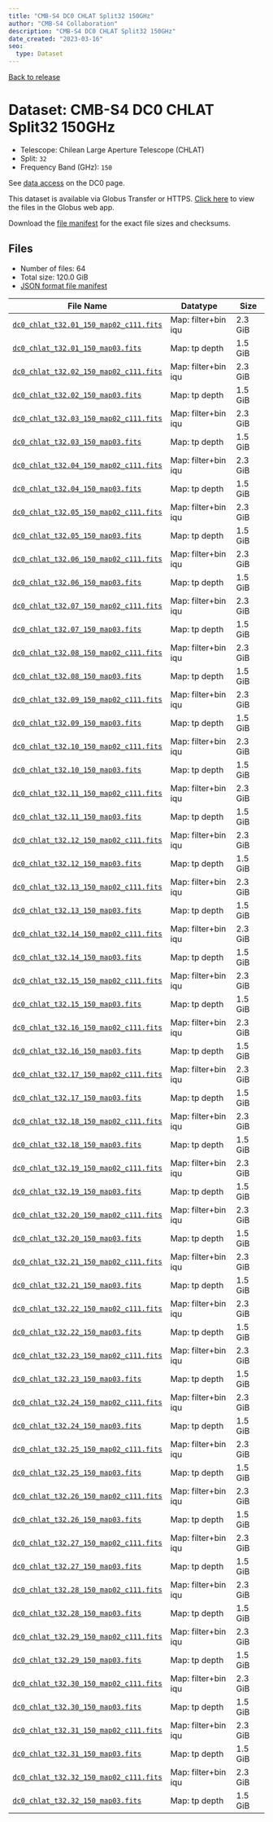 ```yaml
---
title: "CMB-S4 DC0 CHLAT Split32 150GHz"
author: "CMB-S4 Collaboration"
description: "CMB-S4 DC0 CHLAT Split32 150GHz"
date_created: "2023-03-16"
seo:
  type: Dataset
---
```


[Back to release](./dc0.html#datasets)

# Dataset: CMB-S4 DC0 CHLAT Split32 150GHz

- Telescope: Chilean Large Aperture Telescope (CHLAT) 
- Split: `32`
- Frequency Band (GHz): `150`

See [data access](./dc0.html#data-access) on the DC0 page.

This dataset is available via Globus Transfer or HTTPS. [Click here](https://app.globus.org/file-manager?origin_id=38f01147-f09e-483d-a552-3866669a846d&origin_path=%2Fdatareleases%2Fdc0%2Fmission%2Fchlat%2Fsplit32%2F150%2F) to view the files in the Globus web app.

Download the [file manifest](https://g-456d30.0ed28.75bc.data.globus.org/datareleases/dc0/mission/chlat/split32/150/manifest.json) for the exact file sizes and checksums.

## Files

- Number of files: 64
- Total size: 120.0 GiB
- [JSON format file manifest](https://g-456d30.0ed28.75bc.data.globus.org/datareleases/dc0/mission/chlat/split32/150/manifest.json)

|                                                                               File Name                                                                               |      Datatype       |  Size   |
| --------------------------------------------------------------------------------------------------------------------------------------------------------------------- | ------------------- | ------- |
| [`dc0_chlat_t32.01_150_map02_c111.fits`](https://g-456d30.0ed28.75bc.data.globus.org/datareleases/dc0/mission/chlat/split32/150/dc0_chlat_t32.01_150_map02_c111.fits) | Map: filter+bin iqu | 2.3 GiB |
| [`dc0_chlat_t32.01_150_map03.fits`](https://g-456d30.0ed28.75bc.data.globus.org/datareleases/dc0/mission/chlat/split32/150/dc0_chlat_t32.01_150_map03.fits)           | Map: tp depth       | 1.5 GiB |
| [`dc0_chlat_t32.02_150_map02_c111.fits`](https://g-456d30.0ed28.75bc.data.globus.org/datareleases/dc0/mission/chlat/split32/150/dc0_chlat_t32.02_150_map02_c111.fits) | Map: filter+bin iqu | 2.3 GiB |
| [`dc0_chlat_t32.02_150_map03.fits`](https://g-456d30.0ed28.75bc.data.globus.org/datareleases/dc0/mission/chlat/split32/150/dc0_chlat_t32.02_150_map03.fits)           | Map: tp depth       | 1.5 GiB |
| [`dc0_chlat_t32.03_150_map02_c111.fits`](https://g-456d30.0ed28.75bc.data.globus.org/datareleases/dc0/mission/chlat/split32/150/dc0_chlat_t32.03_150_map02_c111.fits) | Map: filter+bin iqu | 2.3 GiB |
| [`dc0_chlat_t32.03_150_map03.fits`](https://g-456d30.0ed28.75bc.data.globus.org/datareleases/dc0/mission/chlat/split32/150/dc0_chlat_t32.03_150_map03.fits)           | Map: tp depth       | 1.5 GiB |
| [`dc0_chlat_t32.04_150_map02_c111.fits`](https://g-456d30.0ed28.75bc.data.globus.org/datareleases/dc0/mission/chlat/split32/150/dc0_chlat_t32.04_150_map02_c111.fits) | Map: filter+bin iqu | 2.3 GiB |
| [`dc0_chlat_t32.04_150_map03.fits`](https://g-456d30.0ed28.75bc.data.globus.org/datareleases/dc0/mission/chlat/split32/150/dc0_chlat_t32.04_150_map03.fits)           | Map: tp depth       | 1.5 GiB |
| [`dc0_chlat_t32.05_150_map02_c111.fits`](https://g-456d30.0ed28.75bc.data.globus.org/datareleases/dc0/mission/chlat/split32/150/dc0_chlat_t32.05_150_map02_c111.fits) | Map: filter+bin iqu | 2.3 GiB |
| [`dc0_chlat_t32.05_150_map03.fits`](https://g-456d30.0ed28.75bc.data.globus.org/datareleases/dc0/mission/chlat/split32/150/dc0_chlat_t32.05_150_map03.fits)           | Map: tp depth       | 1.5 GiB |
| [`dc0_chlat_t32.06_150_map02_c111.fits`](https://g-456d30.0ed28.75bc.data.globus.org/datareleases/dc0/mission/chlat/split32/150/dc0_chlat_t32.06_150_map02_c111.fits) | Map: filter+bin iqu | 2.3 GiB |
| [`dc0_chlat_t32.06_150_map03.fits`](https://g-456d30.0ed28.75bc.data.globus.org/datareleases/dc0/mission/chlat/split32/150/dc0_chlat_t32.06_150_map03.fits)           | Map: tp depth       | 1.5 GiB |
| [`dc0_chlat_t32.07_150_map02_c111.fits`](https://g-456d30.0ed28.75bc.data.globus.org/datareleases/dc0/mission/chlat/split32/150/dc0_chlat_t32.07_150_map02_c111.fits) | Map: filter+bin iqu | 2.3 GiB |
| [`dc0_chlat_t32.07_150_map03.fits`](https://g-456d30.0ed28.75bc.data.globus.org/datareleases/dc0/mission/chlat/split32/150/dc0_chlat_t32.07_150_map03.fits)           | Map: tp depth       | 1.5 GiB |
| [`dc0_chlat_t32.08_150_map02_c111.fits`](https://g-456d30.0ed28.75bc.data.globus.org/datareleases/dc0/mission/chlat/split32/150/dc0_chlat_t32.08_150_map02_c111.fits) | Map: filter+bin iqu | 2.3 GiB |
| [`dc0_chlat_t32.08_150_map03.fits`](https://g-456d30.0ed28.75bc.data.globus.org/datareleases/dc0/mission/chlat/split32/150/dc0_chlat_t32.08_150_map03.fits)           | Map: tp depth       | 1.5 GiB |
| [`dc0_chlat_t32.09_150_map02_c111.fits`](https://g-456d30.0ed28.75bc.data.globus.org/datareleases/dc0/mission/chlat/split32/150/dc0_chlat_t32.09_150_map02_c111.fits) | Map: filter+bin iqu | 2.3 GiB |
| [`dc0_chlat_t32.09_150_map03.fits`](https://g-456d30.0ed28.75bc.data.globus.org/datareleases/dc0/mission/chlat/split32/150/dc0_chlat_t32.09_150_map03.fits)           | Map: tp depth       | 1.5 GiB |
| [`dc0_chlat_t32.10_150_map02_c111.fits`](https://g-456d30.0ed28.75bc.data.globus.org/datareleases/dc0/mission/chlat/split32/150/dc0_chlat_t32.10_150_map02_c111.fits) | Map: filter+bin iqu | 2.3 GiB |
| [`dc0_chlat_t32.10_150_map03.fits`](https://g-456d30.0ed28.75bc.data.globus.org/datareleases/dc0/mission/chlat/split32/150/dc0_chlat_t32.10_150_map03.fits)           | Map: tp depth       | 1.5 GiB |
| [`dc0_chlat_t32.11_150_map02_c111.fits`](https://g-456d30.0ed28.75bc.data.globus.org/datareleases/dc0/mission/chlat/split32/150/dc0_chlat_t32.11_150_map02_c111.fits) | Map: filter+bin iqu | 2.3 GiB |
| [`dc0_chlat_t32.11_150_map03.fits`](https://g-456d30.0ed28.75bc.data.globus.org/datareleases/dc0/mission/chlat/split32/150/dc0_chlat_t32.11_150_map03.fits)           | Map: tp depth       | 1.5 GiB |
| [`dc0_chlat_t32.12_150_map02_c111.fits`](https://g-456d30.0ed28.75bc.data.globus.org/datareleases/dc0/mission/chlat/split32/150/dc0_chlat_t32.12_150_map02_c111.fits) | Map: filter+bin iqu | 2.3 GiB |
| [`dc0_chlat_t32.12_150_map03.fits`](https://g-456d30.0ed28.75bc.data.globus.org/datareleases/dc0/mission/chlat/split32/150/dc0_chlat_t32.12_150_map03.fits)           | Map: tp depth       | 1.5 GiB |
| [`dc0_chlat_t32.13_150_map02_c111.fits`](https://g-456d30.0ed28.75bc.data.globus.org/datareleases/dc0/mission/chlat/split32/150/dc0_chlat_t32.13_150_map02_c111.fits) | Map: filter+bin iqu | 2.3 GiB |
| [`dc0_chlat_t32.13_150_map03.fits`](https://g-456d30.0ed28.75bc.data.globus.org/datareleases/dc0/mission/chlat/split32/150/dc0_chlat_t32.13_150_map03.fits)           | Map: tp depth       | 1.5 GiB |
| [`dc0_chlat_t32.14_150_map02_c111.fits`](https://g-456d30.0ed28.75bc.data.globus.org/datareleases/dc0/mission/chlat/split32/150/dc0_chlat_t32.14_150_map02_c111.fits) | Map: filter+bin iqu | 2.3 GiB |
| [`dc0_chlat_t32.14_150_map03.fits`](https://g-456d30.0ed28.75bc.data.globus.org/datareleases/dc0/mission/chlat/split32/150/dc0_chlat_t32.14_150_map03.fits)           | Map: tp depth       | 1.5 GiB |
| [`dc0_chlat_t32.15_150_map02_c111.fits`](https://g-456d30.0ed28.75bc.data.globus.org/datareleases/dc0/mission/chlat/split32/150/dc0_chlat_t32.15_150_map02_c111.fits) | Map: filter+bin iqu | 2.3 GiB |
| [`dc0_chlat_t32.15_150_map03.fits`](https://g-456d30.0ed28.75bc.data.globus.org/datareleases/dc0/mission/chlat/split32/150/dc0_chlat_t32.15_150_map03.fits)           | Map: tp depth       | 1.5 GiB |
| [`dc0_chlat_t32.16_150_map02_c111.fits`](https://g-456d30.0ed28.75bc.data.globus.org/datareleases/dc0/mission/chlat/split32/150/dc0_chlat_t32.16_150_map02_c111.fits) | Map: filter+bin iqu | 2.3 GiB |
| [`dc0_chlat_t32.16_150_map03.fits`](https://g-456d30.0ed28.75bc.data.globus.org/datareleases/dc0/mission/chlat/split32/150/dc0_chlat_t32.16_150_map03.fits)           | Map: tp depth       | 1.5 GiB |
| [`dc0_chlat_t32.17_150_map02_c111.fits`](https://g-456d30.0ed28.75bc.data.globus.org/datareleases/dc0/mission/chlat/split32/150/dc0_chlat_t32.17_150_map02_c111.fits) | Map: filter+bin iqu | 2.3 GiB |
| [`dc0_chlat_t32.17_150_map03.fits`](https://g-456d30.0ed28.75bc.data.globus.org/datareleases/dc0/mission/chlat/split32/150/dc0_chlat_t32.17_150_map03.fits)           | Map: tp depth       | 1.5 GiB |
| [`dc0_chlat_t32.18_150_map02_c111.fits`](https://g-456d30.0ed28.75bc.data.globus.org/datareleases/dc0/mission/chlat/split32/150/dc0_chlat_t32.18_150_map02_c111.fits) | Map: filter+bin iqu | 2.3 GiB |
| [`dc0_chlat_t32.18_150_map03.fits`](https://g-456d30.0ed28.75bc.data.globus.org/datareleases/dc0/mission/chlat/split32/150/dc0_chlat_t32.18_150_map03.fits)           | Map: tp depth       | 1.5 GiB |
| [`dc0_chlat_t32.19_150_map02_c111.fits`](https://g-456d30.0ed28.75bc.data.globus.org/datareleases/dc0/mission/chlat/split32/150/dc0_chlat_t32.19_150_map02_c111.fits) | Map: filter+bin iqu | 2.3 GiB |
| [`dc0_chlat_t32.19_150_map03.fits`](https://g-456d30.0ed28.75bc.data.globus.org/datareleases/dc0/mission/chlat/split32/150/dc0_chlat_t32.19_150_map03.fits)           | Map: tp depth       | 1.5 GiB |
| [`dc0_chlat_t32.20_150_map02_c111.fits`](https://g-456d30.0ed28.75bc.data.globus.org/datareleases/dc0/mission/chlat/split32/150/dc0_chlat_t32.20_150_map02_c111.fits) | Map: filter+bin iqu | 2.3 GiB |
| [`dc0_chlat_t32.20_150_map03.fits`](https://g-456d30.0ed28.75bc.data.globus.org/datareleases/dc0/mission/chlat/split32/150/dc0_chlat_t32.20_150_map03.fits)           | Map: tp depth       | 1.5 GiB |
| [`dc0_chlat_t32.21_150_map02_c111.fits`](https://g-456d30.0ed28.75bc.data.globus.org/datareleases/dc0/mission/chlat/split32/150/dc0_chlat_t32.21_150_map02_c111.fits) | Map: filter+bin iqu | 2.3 GiB |
| [`dc0_chlat_t32.21_150_map03.fits`](https://g-456d30.0ed28.75bc.data.globus.org/datareleases/dc0/mission/chlat/split32/150/dc0_chlat_t32.21_150_map03.fits)           | Map: tp depth       | 1.5 GiB |
| [`dc0_chlat_t32.22_150_map02_c111.fits`](https://g-456d30.0ed28.75bc.data.globus.org/datareleases/dc0/mission/chlat/split32/150/dc0_chlat_t32.22_150_map02_c111.fits) | Map: filter+bin iqu | 2.3 GiB |
| [`dc0_chlat_t32.22_150_map03.fits`](https://g-456d30.0ed28.75bc.data.globus.org/datareleases/dc0/mission/chlat/split32/150/dc0_chlat_t32.22_150_map03.fits)           | Map: tp depth       | 1.5 GiB |
| [`dc0_chlat_t32.23_150_map02_c111.fits`](https://g-456d30.0ed28.75bc.data.globus.org/datareleases/dc0/mission/chlat/split32/150/dc0_chlat_t32.23_150_map02_c111.fits) | Map: filter+bin iqu | 2.3 GiB |
| [`dc0_chlat_t32.23_150_map03.fits`](https://g-456d30.0ed28.75bc.data.globus.org/datareleases/dc0/mission/chlat/split32/150/dc0_chlat_t32.23_150_map03.fits)           | Map: tp depth       | 1.5 GiB |
| [`dc0_chlat_t32.24_150_map02_c111.fits`](https://g-456d30.0ed28.75bc.data.globus.org/datareleases/dc0/mission/chlat/split32/150/dc0_chlat_t32.24_150_map02_c111.fits) | Map: filter+bin iqu | 2.3 GiB |
| [`dc0_chlat_t32.24_150_map03.fits`](https://g-456d30.0ed28.75bc.data.globus.org/datareleases/dc0/mission/chlat/split32/150/dc0_chlat_t32.24_150_map03.fits)           | Map: tp depth       | 1.5 GiB |
| [`dc0_chlat_t32.25_150_map02_c111.fits`](https://g-456d30.0ed28.75bc.data.globus.org/datareleases/dc0/mission/chlat/split32/150/dc0_chlat_t32.25_150_map02_c111.fits) | Map: filter+bin iqu | 2.3 GiB |
| [`dc0_chlat_t32.25_150_map03.fits`](https://g-456d30.0ed28.75bc.data.globus.org/datareleases/dc0/mission/chlat/split32/150/dc0_chlat_t32.25_150_map03.fits)           | Map: tp depth       | 1.5 GiB |
| [`dc0_chlat_t32.26_150_map02_c111.fits`](https://g-456d30.0ed28.75bc.data.globus.org/datareleases/dc0/mission/chlat/split32/150/dc0_chlat_t32.26_150_map02_c111.fits) | Map: filter+bin iqu | 2.3 GiB |
| [`dc0_chlat_t32.26_150_map03.fits`](https://g-456d30.0ed28.75bc.data.globus.org/datareleases/dc0/mission/chlat/split32/150/dc0_chlat_t32.26_150_map03.fits)           | Map: tp depth       | 1.5 GiB |
| [`dc0_chlat_t32.27_150_map02_c111.fits`](https://g-456d30.0ed28.75bc.data.globus.org/datareleases/dc0/mission/chlat/split32/150/dc0_chlat_t32.27_150_map02_c111.fits) | Map: filter+bin iqu | 2.3 GiB |
| [`dc0_chlat_t32.27_150_map03.fits`](https://g-456d30.0ed28.75bc.data.globus.org/datareleases/dc0/mission/chlat/split32/150/dc0_chlat_t32.27_150_map03.fits)           | Map: tp depth       | 1.5 GiB |
| [`dc0_chlat_t32.28_150_map02_c111.fits`](https://g-456d30.0ed28.75bc.data.globus.org/datareleases/dc0/mission/chlat/split32/150/dc0_chlat_t32.28_150_map02_c111.fits) | Map: filter+bin iqu | 2.3 GiB |
| [`dc0_chlat_t32.28_150_map03.fits`](https://g-456d30.0ed28.75bc.data.globus.org/datareleases/dc0/mission/chlat/split32/150/dc0_chlat_t32.28_150_map03.fits)           | Map: tp depth       | 1.5 GiB |
| [`dc0_chlat_t32.29_150_map02_c111.fits`](https://g-456d30.0ed28.75bc.data.globus.org/datareleases/dc0/mission/chlat/split32/150/dc0_chlat_t32.29_150_map02_c111.fits) | Map: filter+bin iqu | 2.3 GiB |
| [`dc0_chlat_t32.29_150_map03.fits`](https://g-456d30.0ed28.75bc.data.globus.org/datareleases/dc0/mission/chlat/split32/150/dc0_chlat_t32.29_150_map03.fits)           | Map: tp depth       | 1.5 GiB |
| [`dc0_chlat_t32.30_150_map02_c111.fits`](https://g-456d30.0ed28.75bc.data.globus.org/datareleases/dc0/mission/chlat/split32/150/dc0_chlat_t32.30_150_map02_c111.fits) | Map: filter+bin iqu | 2.3 GiB |
| [`dc0_chlat_t32.30_150_map03.fits`](https://g-456d30.0ed28.75bc.data.globus.org/datareleases/dc0/mission/chlat/split32/150/dc0_chlat_t32.30_150_map03.fits)           | Map: tp depth       | 1.5 GiB |
| [`dc0_chlat_t32.31_150_map02_c111.fits`](https://g-456d30.0ed28.75bc.data.globus.org/datareleases/dc0/mission/chlat/split32/150/dc0_chlat_t32.31_150_map02_c111.fits) | Map: filter+bin iqu | 2.3 GiB |
| [`dc0_chlat_t32.31_150_map03.fits`](https://g-456d30.0ed28.75bc.data.globus.org/datareleases/dc0/mission/chlat/split32/150/dc0_chlat_t32.31_150_map03.fits)           | Map: tp depth       | 1.5 GiB |
| [`dc0_chlat_t32.32_150_map02_c111.fits`](https://g-456d30.0ed28.75bc.data.globus.org/datareleases/dc0/mission/chlat/split32/150/dc0_chlat_t32.32_150_map02_c111.fits) | Map: filter+bin iqu | 2.3 GiB |
| [`dc0_chlat_t32.32_150_map03.fits`](https://g-456d30.0ed28.75bc.data.globus.org/datareleases/dc0/mission/chlat/split32/150/dc0_chlat_t32.32_150_map03.fits)           | Map: tp depth       | 1.5 GiB |
